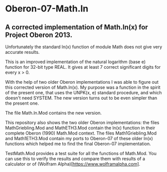 # Oberon-07-Math.ln
## A corrected implementation of Math.ln(x) for Project Oberon 2013.

Unfortunately the standard ln(x) function of module Math does not give very accurate results.

This is an improved implementation of the natural logarithm (base e) function for 32-bit type REAL. It gives at least 7 correct significant digits for every x > 0.

With the help of two older Oberon implementations I was able to figure out this corrected version of Math.ln(x). My purpose was a function in the spirit of the present one, that uses the UNPK(x, e) standard procedure, and which doesn't need SYSTEM. The new version turns out to be even simpler than the present one.

The file Math.ln.Mod contains the new version. 

This repository also shows the two older Oberon implementations: the files MathGriebling.Mod and MathETH3.Mod contain the ln(x) function in their complete Oberon (1990) Math.Mod context. The files Math1Griebling.Mod and Math1ETH3.Mod contain my ports to Oberon-07 of these older ln(x) functions which helped me to find the final Oberon-07 implementation.

TestMath.Mod provides a test suite for all the functions of Math.Mod. You can use this to verify the results and compare them with results of a calculator or of (Wolfram Alpha)[https://www.wolframalpha.com].

